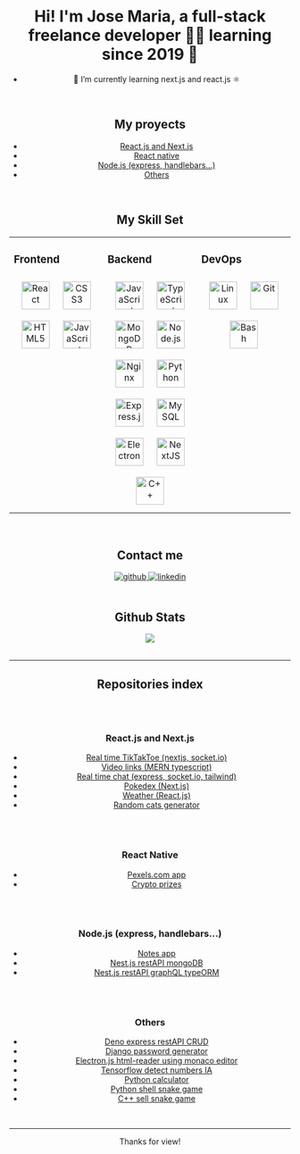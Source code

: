<div align="center">


  

# <div align="center">Hi! I'm Jose Maria, a full-stack freelance developer 👨‍💻 learning since 2019 🚀</div>  
  

- 🌱 I’m currently learning next.js and react.js ⚛️  
  
<br/>  


## My proyects

<!--- <a href="https://github.com/chemokita13/notenet"> My best proyect (node.js, express, mongodb, nginx and more)-->
- <a href='#1'>React.js and Next.js</a>
- <a href='#2'>React native</a>
- <a href='#3'> Node.js (express, handlebars...)</a>
- <a href='#4'> Others</a>

<br/>


## My Skill Set  
<table><tr><td valign="top" width="33%">



### Frontend  
<div align="center">  
<a href="https://reactjs.org/" target="_blank"><img style="margin: 10px" src="https://profilinator.rishav.dev/skills-assets/react-original-wordmark.svg" alt="React" height="50" /></a>  
<a href="https://www.w3schools.com/css/" target="_blank"><img style="margin: 10px" src="https://profilinator.rishav.dev/skills-assets/css3-original-wordmark.svg" alt="CSS3" height="50" /></a>  
<a href="https://en.wikipedia.org/wiki/HTML5" target="_blank"><img style="margin: 10px" src="https://profilinator.rishav.dev/skills-assets/html5-original-wordmark.svg" alt="HTML5" height="50" /></a>  
<a href="https://www.javascript.com/" target="_blank"><img style="margin: 10px" src="https://profilinator.rishav.dev/skills-assets/javascript-original.svg" alt="JavaScript" height="50" /></a>  
</div>

</td><td valign="top" width="33%">



### Backend  
<div align="center">  
<a href="https://www.javascript.com/" target="_blank"><img style="margin: 10px" src="https://profilinator.rishav.dev/skills-assets/javascript-original.svg" alt="JavaScript" height="50" /></a>  
<a href="https://www.typescriptlang.org/" target="_blank"><img style="margin: 10px" src="https://profilinator.rishav.dev/skills-assets/typescript-original.svg" alt="TypeScript" height="50" /></a>  
<a href="https://www.mongodb.com/" target="_blank"><img style="margin: 10px" src="https://profilinator.rishav.dev/skills-assets/mongodb-original-wordmark.svg" alt="MongoDB" height="50" /></a>  
<a href="https://nodejs.org/" target="_blank"><img style="margin: 10px" src="https://profilinator.rishav.dev/skills-assets/nodejs-original-wordmark.svg" alt="Node.js" height="50" /></a>  
<a href="https://www.nginx.com/" target="_blank"><img style="margin: 10px" src="https://profilinator.rishav.dev/skills-assets/nginx-original.svg" alt="Nginx" height="50" /></a>  
<a href="https://www.python.org/" target="_blank"><img style="margin: 10px" src="https://profilinator.rishav.dev/skills-assets/python-original.svg" alt="Python" height="50" /></a>  
<a href="https://expressjs.com/" target="_blank"><img style="margin: 10px" src="https://profilinator.rishav.dev/skills-assets/express-original-wordmark.svg" alt="Express.js" height="50" /></a>  
<a href="https://www.mysql.com/" target="_blank"><img style="margin: 10px" src="https://profilinator.rishav.dev/skills-assets/mysql-original-wordmark.svg" alt="MySQL" height="50" /></a>  
<a href="https://www.electronjs.org/" target="_blank"><img style="margin: 10px" src="https://profilinator.rishav.dev/skills-assets/electron-original.svg" alt="Electron" height="50" /></a>  
<a href="https://nextjs.org/" target="_blank"><img style="margin: 10px" src="https://profilinator.rishav.dev/skills-assets/nextjs.png" alt="NextJS" height="50" /></a>  
<a href="https://www.cplusplus.com/" target="_blank"><img style="margin: 10px" src="https://profilinator.rishav.dev/skills-assets/cplusplus-original.svg" alt="C++" height="50" /></a>  
</div>

</td><td valign="top" width="33%">



### DevOps  
<div align="center">  
<a href="https://www.linux.org/" target="_blank"><img style="margin: 10px" src="https://profilinator.rishav.dev/skills-assets/linux-original.svg" alt="Linux" height="50" /></a>  
<a href="https://github.com/" target="_blank"><img style="margin: 10px" src="https://profilinator.rishav.dev/skills-assets/git-scm-icon.svg" alt="Git" height="50" /></a>  
<a href="https://www.gnu.org/software/bash/" target="_blank"><img style="margin: 10px" src="https://profilinator.rishav.dev/skills-assets/gnu_bash-icon.svg" alt="Bash" height="50" /></a>  
</div>

</td></tr></table>  

<br/>  


## Contact me 
<div align="center">
<a href="https://github.com/chemokita13" target="_blank">
<img src=https://img.shields.io/badge/github-%2324292e.svg?&style=for-the-badge&logo=github&logoColor=white alt=github style="margin-bottom: 5px;" />
</a>
<a href="https://linkedin.com/in/jos%C3%A9-mar%C3%ADa-pahino-leibu-588303242" target="_blank">
<img src=https://img.shields.io/badge/linkedin-%231E77B5.svg?&style=for-the-badge&logo=linkedin&logoColor=white alt=linkedin style="margin-bottom: 5px;" />
</a>  
</div>  
  

<br/>  


## Github Stats  
<div align="center"><img src="https://github-readme-stats.vercel.app/api/top-langs/?username=chemokita13&hide_border=true&layout=compact" align="center" /></div>  

<br/>  

----
## Repositories index

<br/>
  <div id='1'>
   <br/>

### React.js and Next.js

- [Real time TikTakToe (nextjs, socket.io)](https://github.com/chemokita13/next.js-socket.js-TikTakToe)
- [Video links (MERN typescript)](https://github.com/chemokita13/video-web_mern-typescript)
- [Real time chat (express, socket.io, tailwind)](https://github.com/chemokita13/socket.io-react-expres_chat)
- [Pokedex (Next.js)](https://github.com/chemokita13/Pokedex_nextjs)
- [Weather (React.js)](https://github.com/chemokita13/weather_reactjs)
- [Random cats generator](https://github.com/chemokita13/RandomCats_reactjs)


<br/>
    <div id='2'>
      <br/>

### React Native

- [Pexels.com app](https://github.com/chemokita13/Pexels.com-galery_react-native)
-  [Crypto prizes](https://github.com/chemokita13/cryptos_react-native)


<br/>
  <div id='3'>
<br/>

### Node.js (express, handlebars...)

- [Notes app](https://github.com/chemokita13/notenet)
- [Nest.js restAPI mongoDB](https://github.com/chemokita13/nestjs_mongodb_restAPI)
- [Nest.js restAPI graphQL typeORM](https://github.com/chemokita13/Nestjs_graphql_typeorm)

<br/>
    <div id='4'>
 <br/>

### Others

- [Deno express restAPI CRUD](https://github.com/chemokita13/deno-express-mongodb-tasksapp)
- [Django password generator](https://github.com/chemokita13/password-generator_django)
- [Electron.js html-reader using monaco editor](https://github.com/chemokita13/html-reader_electron)
- [Tensorflow detect numbers IA](https://github.com/chemokita13/detectNumbers_Tensorflow.js)
- [Python calculator](https://github.com/chemokita13/calculator_python)
- [Python shell snake game](https://github.com/chemokita13/snakeGame_python)
- [C++ sell snake game](https://github.com/chemokita13/snakeGame_cpp)

<br/>

___

Thanks for view!

